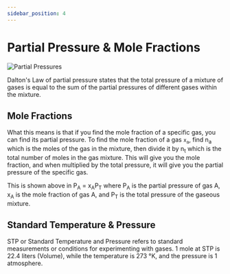 ```yaml
---
sidebar_position: 4
---
```


# Partial Pressure & Mole Fractions

![Partial Pressures](/img/chemistry/partial-pressures.jpg)

Dalton's Law of partial pressure states that the total pressure of a mixture of gases is equal to the sum of the partial pressures of different gases within the mixture.

## Mole Fractions

What this means is that if you find the mole fraction of a specific gas, you can find its partial pressure. To find the mole fraction of a gas `x`<sub>`a`</sub>, find n<sub>a</sub> which is the moles of the gas in the mixture, then divide it by n<sub>t</sub> which is the total number of moles in the gas mixture. This will give you the mole fraction, and when multiplied by the total pressure, it will give you the partial pressure of the specific gas.

This is shown above in P<sub>A</sub> = x<sub>A</sub>P<sub>T</sub> where P<sub>A</sub> is the partial pressure of gas A, x<sub>A</sub> is the mole fraction of gas A, and P<sub>T</sub> is the total pressure of the gaseous mixture.

## Standard Temperature & Pressure

STP or Standard Temperature and Pressure refers to standard measurements or conditions for experimenting with gases. 1 mole at STP is 22.4 liters (Volume), while the temperature is 273 °K, and the pressure is 1 atmosphere.